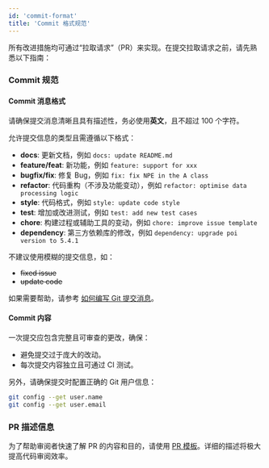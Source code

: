 ```yaml
---
id: 'commit-format'
title: 'Commit 格式规范'
---
```


所有改进措施均可通过“拉取请求”（PR）来实现。在提交拉取请求之前，请先熟悉以下指南：

### Commit 规范

#### Commit 消息格式

请确保提交消息清晰且具有描述性，务必使用**英文**，且不超过 100 个字符。

允许提交信息的类型且需遵循以下格式：

- **docs**: 更新文档，例如 `docs: update README.md`
- **feature/feat**: 新功能，例如 `feature: support for xxx`
- **bugfix/fix**: 修复 Bug，例如 `fix: fix NPE in the A class`
- **refactor**: 代码重构（不涉及功能变动），例如 `refactor: optimise data processing logic`
- **style**: 代码格式，例如 `style: update code style`
- **test**: 增加或改进测试，例如 `test: add new test cases`
- **chore**: 构建过程或辅助工具的变动，例如 `chore: improve issue template`
- **dependency**: 第三方依赖库的修改，例如 `dependency: upgrade poi version to 5.4.1`

不建议使用模糊的提交信息，如：

- ~~fixed issue~~
- ~~update code~~

如果需要帮助，请参考 [如何编写 Git 提交消息](http://chris.beams.io/posts/git-commit/)。

#### Commit 内容

一次提交应包含完整且可审查的更改，确保：

- 避免提交过于庞大的改动。
- 每次提交内容独立且可通过 CI 测试。

另外，请确保提交时配置正确的 Git 用户信息：

```bash
git config --get user.name
git config --get user.email
```

### PR 描述信息

为了帮助审阅者快速了解 PR 的内容和目的，请使用 [PR 模板](https://github.com/apache/fesod/blob/main/.github/pull_request_template.md)。详细的描述将极大提高代码审阅效率。
